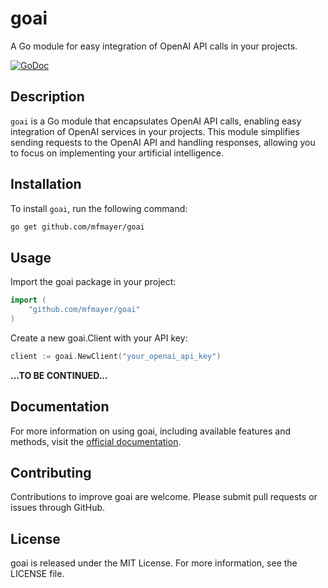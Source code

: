 # goai

A Go module for easy integration of OpenAI API calls in your projects.

[![GoDoc](https://pkg.go.dev/badge/github.com/mfmayer/goai)](https://pkg.go.dev/github.com/mfmayer/goai)


## Description

`goai` is a Go module that encapsulates OpenAI API calls, enabling easy integration of OpenAI services in your projects. This module simplifies sending requests to the OpenAI API and handling responses, allowing you to focus on implementing your artificial intelligence.

## Installation

To install `goai`, run the following command:

```sh
go get github.com/mfmayer/goai
```

## Usage

Import the goai package in your project:

```go
import (
    "github.com/mfmayer/goai"
)
```

Create a new goai.Client with your API key:

```go
client := goai.NewClient("your_openai_api_key")
```

**...TO BE CONTINUED...**

## Documentation

For more information on using goai, including available features and methods, visit the [official documentation](https://pkg.go.dev/github.com/your_username/goai).

## Contributing

Contributions to improve goai are welcome. Please submit pull requests or issues through GitHub.

## License

goai is released under the MIT License. For more information, see the LICENSE file.

